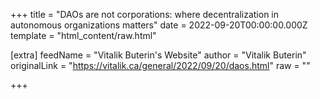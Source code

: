 
+++
title = "DAOs are not corporations: where decentralization in autonomous organizations matters"
date = 2022-09-20T00:00:00.000Z
template = "html_content/raw.html"

[extra]
feedName = "Vitalik Buterin's Website"
author = "Vitalik Buterin"
originalLink = "https://vitalik.ca/general/2022/09/20/daos.html"
raw = ""

+++

